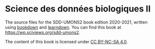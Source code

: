 # Science des données biologiques II

The source files for the SDD-UMONS2 book edition 2020-2021, written using [bookdown](https://bookdown.org/home/about.html) and [learndown](https://www.sciviews.org/learndown/). You can find this book at https://wp.sciviews.org/sdd-umons2.

The content of this book is licensed under 
[CC BY-NC-SA 4.0](https://creativecommons.org/licenses/by-nc-sa/4.0/deed.fr).
